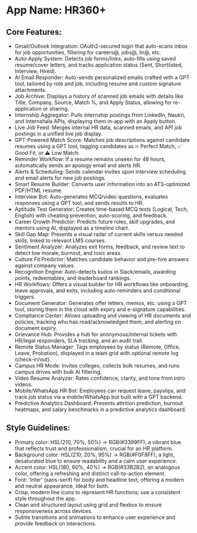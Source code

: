 # **App Name**: HR360+

## Core Features:

- Gmail/Outlook Integration: OAuth2-secured login that auto-scans inbox for job opportunities, filtering for careers@, jobs@, hr@, etc.
- Auto-Apply System: Detects job forms/links, auto-fills using saved resume/cover letters, and tracks application status (Sent, Shortlisted, Interview, Hired).
- AI Email Responder: Auto-sends personalized emails crafted with a GPT tool, tailored by role and job, including resume and custom signature attachments.
- Job Archive: Displays a history of scanned job emails with details like Title, Company, Source, Match %, and Apply Status, allowing for re-application or sharing.
- Internship Aggregator: Pulls internship postings from LinkedIn, Naukri, and Internshala APIs, displaying them in-app with an Apply button.
- Live Job Feed: Merges internal HR data, scanned emails, and API job postings in a unified live job display.
- GPT-Powered Match Score: Matches job descriptions against candidate resumes using a GPT tool, tagging candidates as 🔥 Perfect Match, ✅ Good Fit, or ⚠️ Low Match.
- Reminder Workflow: If a resume remains unseen for 48 hours, automatically sends an apology email and alerts HR.
- Alerts & Scheduling: Sends calendar invites upon interview scheduling and email alerts for new job postings.
- Smart Resume Builder: Converts user information into an ATS-optimized PDF/HTML resume.
- Interview Bot: Auto-generates MCQ/video questions, evaluates responses using a GPT tool, and sends results to HR.
- Aptitude Test Generator: Creates time-based MCQ tests (Logical, Tech, English) with cheating prevention, auto-scoring, and feedback.
- Career Growth Predictor: Predicts future roles, skill upgrades, and mentors using AI, displayed as a timeline chart.
- Skill Gap Map: Presents a visual radar of current skills versus needed skills, linked to relevant LMS courses.
- Sentiment Analyzer: Analyzes exit forms, feedback, and review text to detect low morale, burnout, and toxic areas.
- Culture Fit Predictor: Matches candidate behavior and pre-hire answers against company values.
- Recognition Engine: Auto-detects kudos in Slack/emails, awarding points, redeemables, and leaderboard rankings.
- HR Workflows: Offers a visual builder for HR workflows like onboarding, leave approvals, and exits, including auto-reminders and conditional triggers.
- Document Generator: Generates offer letters, memos, etc. using a GPT tool, storing them in the cloud with expiry and e-signature capabilities.
- Compliance Center: Allows uploading and viewing of HR documents and policies, tracking who has read/acknowledged them, and alerting on document expiry.
- Grievance Hub: Provides a hub for anonymous/internal tickets with HR/legal responders, SLA tracking, and an audit trail.
- Remote Status Manager: Tags employees by status (Remote, Office, Leave, Probation), displayed in a team grid with optional remote log (check-in/out).
- Campus HR Mode: Invites colleges, collects bulk resumes, and runs campus drives with bulk AI filtering.
- Video Resume Analyzer: Rates confidence, clarity, and tone from intro videos.
- Mobile/WhatsApp HR Bot: Employees can request leave, payslips, and track job status via a mobile/WhatsApp bot built with a GPT backend.
- Predictive Analytics Dashboard: Presents attrition prediction, burnout heatmaps, and salary benchmarks in a predictive analytics dashboard.

## Style Guidelines:

- Primary color: HSL(210, 70%, 50%) -> RGB(#3399FF), a vibrant blue that reflects trust and professionalism, crucial for an HR platform.
- Background color: HSL(210, 20%, 95%) -> RGB(#F0F8FF), a light, desaturated blue to ensure readability and a calm user experience.
- Accent color: HSL(180, 60%, 40%) -> RGB(#33B2B2), an analogous color, offering a refreshing and distinct call-to-action element.
- Font: 'Inter' (sans-serif) for body and headline text, offering a modern and neutral appearance, ideal for both.
- Crisp, modern line icons to represent HR functions; use a consistent style throughout the app.
- Clean and structured layout using grid and flexbox to ensure responsiveness across devices.
- Subtle transitions and animations to enhance user experience and provide feedback on interactions.